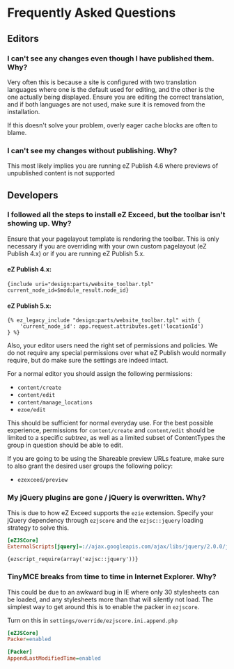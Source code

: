 Frequently Asked Questions
==========================

## <a id="frequently-asked-questions-editors" href="#frequently-asked-questions-editors"></a> Editors

### I can't see any changes even though I have published them. Why?

Very often this is because a site is configured with two translation languages where one is the default used for editing, and the other is the one actually being displayed. Ensure you are editing the correct translation, and if both languages are not used, make sure it is removed from the installation.

If this doesn't solve your problem, overly eager cache blocks are often to blame.

### I can't see my changes without publishing. Why?
This most likely implies you are running eZ Publish 4.6 where previews of unpublished content is not supported


## <a id="frequently-asked-questions-developers" href="#frequently-asked-questions-developers"></a> Developers

### I followed all the steps to install eZ Exceed, but the toolbar isn't showing up. Why?
Ensure that your pagelayout template is rendering the toolbar. This is only necessary if you are overriding with your own custom pagelayout (eZ Publish 4.x) or if you are running eZ Publish 5.x.

#### eZ Publish 4.x:
```smarty
{include uri="design:parts/website_toolbar.tpl" current_node_id=$module_result.node_id}
```

#### eZ Publish 5.x:

```twig
{% ez_legacy_include "design:parts/website_toolbar.tpl" with {
    'current_node_id': app.request.attributes.get('locationId')
} %}
```
  
Also, your editor users need the right set of permissions and policies. We do not require any special permissions over what eZ Publish would normally require, but do make sure the settings are indeed intact.

For a normal editor you should assign the following permissions:

- `content/create`
- `content/edit`
- `content/manage_locations`
- `ezoe/edit`

This should be sufficient for normal everyday use. For the best possible experience, permissions for `content/create` and `content/edit` should be limited to a specific *subtree*, as well as a limited subset of ContentTypes the group in question should be able to edit.

If you are going to be using the Shareable preview URLs feature, make sure to also grant the desired user groups the following policy:

- `ezexceed/preview`

### My jQuery plugins are gone / jQuery is overwritten. Why?

This is due to how eZ Exceed supports the `ezie` extension. Specify your jQuery dependency through `ezjscore` and the
`ezjsc::jquery` loading strategy to solve this.

```ini
[eZJSCore]
ExternalScripts[jquery]=://ajax.googleapis.com/ajax/libs/jquery/2.0.0/jquery.min.js
```

```smarty
{ezscript_require(array('ezjsc::jquery'))}
```

### TinyMCE breaks from time to time in Internet Explorer. Why?

This could be due to an awkward bug in IE where only 30 stylesheets can be loaded, and any stylesheets more than that will silently not load. The simplest way to get around this is to enable the packer in `ezjscore`.

Turn on this in `settings/override/ezjscore.ini.append.php`

```ini
[eZJSCore]
Packer=enabled

[Packer]
AppendLastModifiedTime=enabled
```